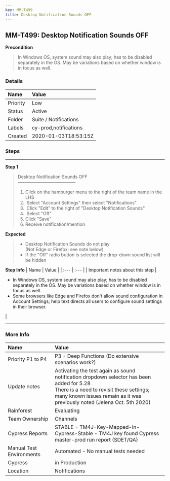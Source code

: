 ```yaml
---
key: MM-T499
title: Desktop Notification Sounds OFF
---
```


## MM-T499: Desktop Notification Sounds OFF

**Precondition**

> <article>In Windows OS, system sound may also play; has to be disabled separately in the OS. May be variations based on whether window is in focus as well.</article>

### Details

| Name     | Value                 |
| :------- | :-------------------- |
| Priority | Low                   |
| Status   | Active                |
| Folder   | Suite / Notifications |
| Labels   | cy-prod,notifications |
| Created  | 2020-01-03T18:53:15Z  |

### Steps

<hr/>

**Step 1**

> <article>Desktop Notification Sounds OFF <br>––––––––––––––––––––––––––<ol><li>Click on the hamburger menu to the right of the team name in the LHS</li><li>&nbsp;Select "Account Settings" then select "Notifications"</li><li>&nbsp;Click "Edit" to the right of "Desktop Notification Sounds"</li><li>&nbsp;Select "Off"</li><li>Click "Save"</li><li>Receive notification/mention&nbsp;</li></ol></article>

**Expected**

> <article><ul><li>Desktop Notification Sounds do not play<br>(Not Edge or Firefox; see note below)</li><li>If the "Off" radio button is selected the drop-down sound list will be hidden</li></ul></article>

**Step Info**
| Name | Value |
| :--- | :--- |
| Important notes about this step | <ul><li>In Windows OS, system sound may also play; has to be disabled separately in the OS. May be variations based on whether window is in focus as well.</li><li>Some browsers like Edge and Firefox don't allow sound configuration in Account Settings; help text directs all users to configure sound settings in their browser.</li></ul> |

<hr/>

### More Info

| Name                     | Value                                                                                                                                                                                                                |
| :----------------------- | :------------------------------------------------------------------------------------------------------------------------------------------------------------------------------------------------------------------- |
| Priority P1 to P4        | P3 - Deep Functions (Do extensive scenarios work?)                                                                                                                                                                   |
| Update notes             | Activating the test again as sound notification dropdown selector has been added for 5.28<br />There is a need to revisit these settings; many known issues remain as it was previously noted (Jelena Oct. 5th 2020) |
| Rainforest               | Evaluating                                                                                                                                                                                                           |
| Team Ownership           | Channels                                                                                                                                                                                                             |
| Cypress Reports          | STABLE - TM4J-Key-Mapped-In-Cypress-Stable - TM4J key found Cypress master-prod run report (SDET/QA)                                                                                                                 |
| Manual Test Environments | Automated - No manual tests needed                                                                                                                                                                                   |
| Cypress                  | in Production                                                                                                                                                                                                        |
| Location                 | Notifications                                                                                                                                                                                                        |

